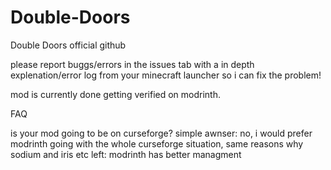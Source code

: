 # Double-Doors
Double Doors official github

please report buggs/errors in the issues tab with a in depth explenation/error log from your minecraft launcher so i can fix the problem!

mod is currently done getting verified on modrinth.

FAQ

is your mod going to be on curseforge?
simple awnser: no, i would prefer modrinth going with the whole curseforge situation, same reasons why sodium and iris etc left: modrinth has better managment
